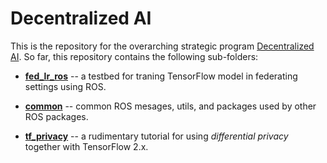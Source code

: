 # Decentralized AI

This is the repository for the overarching strategic program [Decentralized AI](https://www.ai.se/en/projects-9/decentralized-ai). So far, this repository contains the following sub-folders:

* [__fed_lr_ros__](https://github.com/aidotse/DecentralizedAI/tree/main/fed_lr_ros) -- a testbed for traning TensorFlow model in federating settings using ROS.

* [__common__](https://github.com/aidotse/DecentralizedAI/tree/main/common) -- common ROS mesages, utils, and packages used by other ROS packages.

* [__tf_privacy__](https://github.com/aidotse/DecentralizedAI/tree/main/tf_privacy) -- a rudimentary tutorial for using _differential privacy_ together with TensorFlow 2.x.
